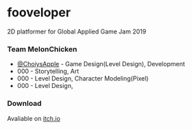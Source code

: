 # fooveloper
 2D platformer for Global Applied Game Jam 2019
 
 ### Team MelonChicken
* [@ChoiysApple](github.com/ChoiysApple) - Game Design(Level Design), Development
* 000 - Storytelling, Art 
* 000 - Level Design, Character Modeling(Pixel)
* 000 - Level Design, 

 ### Download
 Avaliable on [itch.io](https://choiysapple.itch.io/fooveloper)
